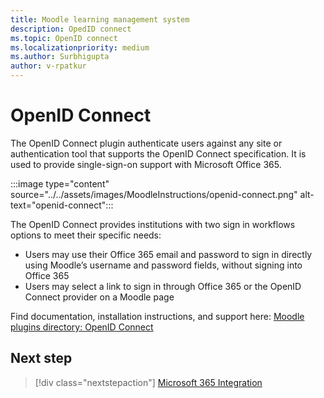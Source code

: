 ```yaml
---
title: Moodle learning management system
description: OpedID connect
ms.topic: OpenID connect
ms.localizationpriority: medium
ms.author: Surbhigupta
author: v-rpatkur
---
```


# OpenID Connect

The OpenID Connect plugin authenticate users against any site or authentication tool that supports the OpenID Connect specification. It is used to provide single-sign-on support with Microsoft Office 365. 

:::image type="content" source="../../assets/images/MoodleInstructions/openid-connect.png" alt-text="openid-connect":::

The OpenID Connect provides institutions with two sign in workflows options to meet their specific needs: 

* Users may use their Office 365 email and password to sign in directly using Moodle’s username and password fields, without signing into Office 365
* Users may select a link to sign in through Office 365 or the OpenID Connect provider on a Moodle page 

Find documentation, installation instructions, and support here:
[Moodle plugins directory: OpenID Connect](https://moodle.org/plugins/auth_oidc)

## Next step

> [!div class="nextstepaction"]
> [Microsoft 365 Integration](/teamblog)


